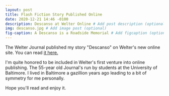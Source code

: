 ```yaml
---
layout: post
title: Flash Fiction Story Published Online
date: 2020-12-21 14:46 -0100
description: Descanso at Welter Online # Add post description (optional)
img: descanso.jpg # Add image post (optional)
fig-caption: A Descanso is a Roadside Memorial # Add figcaption (optional)
---
```

The Welter Journal published my story "Descanso" on Welter's new online site. You can read <a href="https://blogs.ubalt.edu/welter/fiction/descanso/" target="_blank">it here.</a>

I'm quite honored to be included in Welter's first venture into online publishing. The 55-year old Journal's run by students at the University of Baltimore. I lived in Baltimore a gazillion years ago leading to a bit of symmetry for me personally.

Hope you'll read and enjoy it.